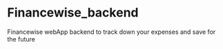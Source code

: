 # Financewise_backend
Financewise webApp backend to track down your expenses and save for the future
